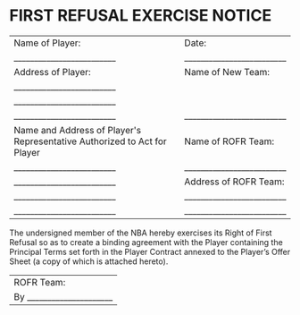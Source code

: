 # FIRST REFUSAL EXERCISE NOTICE

|                               |                               |
| ----------------------------- | ----------------------------- |
| Name of Player:               | Date:                         |
| _________________________     | _________________________     |
| Address of Player:            | Name of New Team:             |
| _________________________     |                               |
| _________________________     |                               |
| _________________________     | _________________________     |
| Name and Address of Player's Representative Authorized to Act for Player | Name of ROFR Team: |
| _________________________     | _________________________     |
| _________________________     | Address of ROFR Team:         |
| _________________________     | _________________________     |
| _________________________     | _________________________     |


The undersigned member of the NBA hereby exercises its Right of
First Refusal so as to create a binding agreement with the Player containing
the Principal Terms set forth in the Player Contract annexed to the Player’s
Offer Sheet (a copy of which is attached hereto).

|                          |
| :----------------------- |
| ROFR Team:               |
| By _____________________ |
